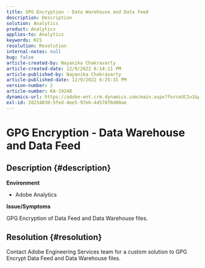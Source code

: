 ```yaml
---
title: GPG Encryption - Data Warehouse and Data Feed
description: Description
solution: Analytics
product: Analytics
applies-to: Analytics
keywords: KCS
resolution: Resolution
internal-notes: null
bug: false
article-created-by: Nayanika Chakravarty
article-created-date: 12/9/2022 6:14:11 PM
article-published-by: Nayanika Chakravarty
article-published-date: 12/9/2022 6:25:31 PM
version-number: 2
article-number: KA-19348
dynamics-url: https://adobe-ent.crm.dynamics.com/main.aspx?forceUCI=1&pagetype=entityrecord&etn=knowledgearticle&id=9e99a045-ed77-ed11-81aa-6045bd006b3d
exl-id: 28234030-5fed-4ee5-97e6-44578f0d00ae
---
```

# GPG Encryption - Data Warehouse and Data Feed

## Description {#description}


<b>Environment</b>

- Adobe Analytics

<b>Issue/Symptoms</b>

GPG Encryption of Data Feed and Data Warehouse files.


## Resolution {#resolution}


Contact Adobe Engineering Services team for a custom solution to GPG Encrypt Data Feed and Data Warehouse files.

